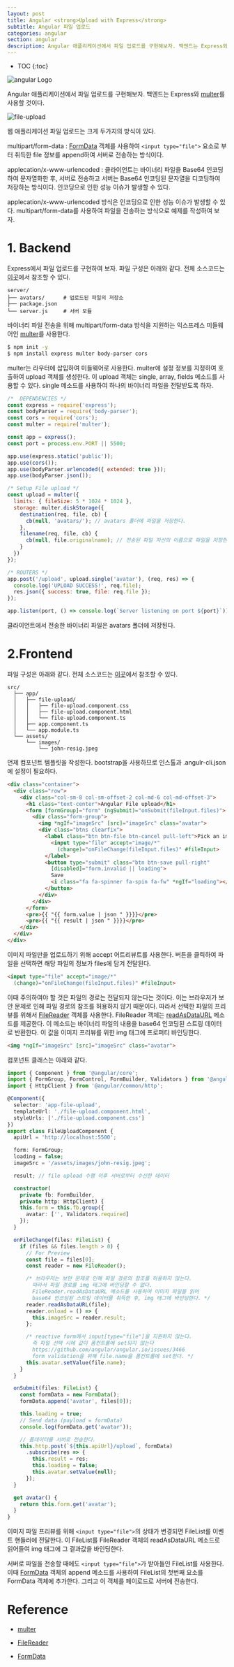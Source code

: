 ```yaml
---
layout: post
title: Angular <strong>Upload with Express</strong>
subtitle: Angular 파일 업로드
categories: angular
section: angular
description: Angular 애플리케이션에서 파일 업로드를 구현해보자. 백엔드는 Express와 multer를 사용할 것이다. 웹 애플리케이션 파일 업로드는 크게 두가지의 방식이 있다.
---
```


* TOC
{:toc}

![angular Logo](/img/angular-logo.png)

Angular 애플리케이션에서 파일 업로드를 구현해보자. 백엔드는 Express와 [multer](https://github.com/expressjs/multer)를 사용할 것이다.

![file-upload](/img/file-upload.png)

웹 애플리케이션 파일 업로드는 크게 두가지의 방식이 있다.

multipart/form-data
: [FormData](https://developer.mozilla.org/ko/docs/Web/API/FormData) 객체를 사용하여 `<input type="file">` 요소로 부터 취득한 file 정보를 append하여 서버로 전송하는 방식이다.

applecation/x-www-urlencoded
: 클라이언트는 바이너리 파일을 Base64 인코딩하여 문자열화한 후, 서버로 전송하고 서버는 Base64 인코딩된 문자열을 디코딩하여 저장하는 방식이다. 인코딩으로 인한 성능 이슈가 발생할 수 있다.

applecation/x-www-urlencoded 방식은 인코딩으로 인한 성능 이슈가 발생할 수 있다. multipart/form-data를 사용하여 파일을 전송하는 방식으로 예제를 작성하여 보자.

# 1. Backend

Express에서 파일 업로드를 구현하여 보자. 파일 구성은 아래와 같다. 전체 소스코드는 [이곳](https://github.com/ungmo2/file-upload-express)에서 참조할 수 있다.

```
server/
├── avatars/      # 업로드된 파일의 저장소
├── package.json
└── server.js     # 서버 모듈
```

바이너리 파일 전송을 위해 multipart/form-data 방식을 지원하는 익스프레스 미들웨어인 [multer](https://github.com/expressjs/multer/blob/master/doc/README-ko.md)를 사용한다.

```bash
$ npm init -y
$ npm install express multer body-parser cors
```

multer는 라우터에 삽입하여 미들웨어로 사용한다. multer에 설정 정보를 지정하여 호출하여 upload 객체를 생성한다. 이 upload 객체는 single, array, fields 메소드를 사용할 수 있다. single 메소드를 사용하여 하나의 바이너리 파일을 전달받도록 하자.


```javascript
/*  DEPENDENCIES */
const express = require('express');
const bodyParser = require('body-parser');
const cors = require('cors');
const multer = require('multer');

const app = express();
const port = process.env.PORT || 5500;

app.use(express.static('public'));
app.use(cors());
app.use(bodyParser.urlencoded({ extended: true }));
app.use(bodyParser.json());

/* Setup File upload */
const upload = multer({
  limits: { fileSize: 5 * 1024 * 1024 },
  storage: multer.diskStorage({
    destination(req, file, cb) {
      cb(null, 'avatars/'); // avatars 폴더에 파일을 저장한다.
    },
    filename(req, file, cb) {
      cb(null, file.originalname); // 전송된 파일 자신의 이름으로 파일을 저장한다.
    }
  })
});

/* ROUTERS */
app.post('/upload', upload.single('avatar'), (req, res) => {
  console.log('UPLOAD SUCCESS!', req.file);
  res.json({ success: true, file: req.file });
});

app.listen(port, () => console.log(`Server listening on port ${port}`));
```

클라이언트에서 전송한 바이너리 파일은 avatars 폴더에 저장된다.

# 2.Frontend

파일 구성은 아래와 같다. 전체 소스코드는 [이곳](https://github.com/ungmo2/angular-file-upload)에서 참조할 수 있다.

```
src/
  ├── app/
  │   ├── file-upload/
  │   │   ├── file-upload.component.css
  │   │   ├── file-upload.component.html
  │   │   └── file-upload.component.ts
  │   ├── app.component.ts
  │   └── app.module.ts
  └── assets/
      └── images/
          └── john-resig.jpeg
```

먼제 컴포넌트 템플릿을 작성한다. bootstrap을 사용하므로 인스톨과 .angulr-cli.json에 설정이 필요하다.

```html
<div class="container">
  <div class="row">
    <div class="col-sm-8 col-sm-offset-2 col-md-6 col-md-offset-3">
      <h1 class="text-center">Angular File upload</h1>
      <form [formGroup]="form" (ngSubmit)="onSubmit(fileInput.files)">
        <div class="form-group">
          <img *ngIf="imageSrc" [src]="imageSrc" class="avatar">
          <div class="btns clearfix">
            <label class="btn btn-file btn-cancel pull-left">Pick an image
              <input type="file" accept="image/*"
                (change)="onFileChange(fileInput.files)" #fileInput>
            </label>
            <button type="submit" class="btn btn-save pull-right"
              [disabled]="form.invalid || loading">
              Save
              <i class="fa fa-spinner fa-spin fa-fw" *ngIf="loading"></i>
            </button>
          </div>
        </div>
      </form>
      <pre>{{ "{{ form.value | json " }}}}</pre>
      <pre>{{ "{{ result | json " }}}}</pre>
    </div>
  </div>
</div>
```

이미지 파일만을 업로드하기 위해 accept 어트리뷰트를 사용한다. 버튼을 클릭하여 파일을 선택하면 해당 파일의 정보가 files에 담겨 전달된다.

```html
<input type="file" accept="image/*"
  (change)="onFileChange(fileInput.files)" #fileInput>
```

이때 주의하여야 할 것은 파일의 경로는 전달되지 않는다는 것이다. 이는 브라우저가 보안 문제로 인해 파일 경로의 참조를 허용하지 않기 때문이다. 따라서 선택한 파일의 프리뷰를 위해서 [FileReader](https://developer.mozilla.org/ko/docs/Web/API/FileReader) 객체를 사용한다. FileReader 객체는 [readAsDataURL](https://developer.mozilla.org/ko/docs/Web/API/FileReader/readAsDataURL) 메소드를 제공한다. 이 메소드는 바이너리 파일의 내용을 base64 인코딩된 스트링 데이터로 반환한다. 이 값을 이미지 프리뷰를 위한 img 태그에 프로퍼티 바인딩한다.

```html
<img *ngIf="imageSrc" [src]="imageSrc" class="avatar">
```

컴포넌트 클래스는 아래와 같다.

```typescript
import { Component } from '@angular/core';
import { FormGroup, FormControl, FormBuilder, Validators } from '@angular/forms';
import { HttpClient } from '@angular/common/http';

@Component({
  selector: 'app-file-upload',
  templateUrl: './file-upload.component.html',
  styleUrls: ['./file-upload.component.css']
})
export class FileUploadComponent {
  apiUrl = 'http://localhost:5500';

  form: FormGroup;
  loading = false;
  imageSrc = '/assets/images/john-resig.jpeg';

  result; // file upload 수행 이후 서버로부터 수신한 데이터

  constructor(
    private fb: FormBuilder,
    private http: HttpClient) {
    this.form = this.fb.group({
      avatar: ['', Validators.required]
    });
  }

  onFileChange(files: FileList) {
    if (files && files.length > 0) {
      // For Preview
      const file = files[0];
      const reader = new FileReader();

      /* 브라우저는 보안 문제로 인해 파일 경로의 참조를 허용하지 않는다.
        따라서 파일 경로를 img 태그에 바인딩할 수 없다.
        FileReader.readAsDataURL 메소드를 사용하여 이미지 파일을 읽어
        base64 인코딩된 스트링 데이터를 취득한 후, img 태그에 바인딩한다. */
      reader.readAsDataURL(file);
      reader.onload = () => {
        this.imageSrc = reader.result;
      };

      /* reactive form에서 input[type="file"]을 지원하지 않는다.
        즉 파일 선택 시에 값이 폼컨트롤에 set되지 않는다
        https://github.com/angular/angular.io/issues/3466
        form validation을 위해 file.name을 폼컨트롤에 set한다. */
      this.avatar.setValue(file.name);
    }
  }

  onSubmit(files: FileList) {
    const formData = new FormData();
    formData.append('avatar', files[0]);

    this.loading = true;
    // Send data (payload = formData)
    console.log(formData.get('avatar'));

    // 폼데이터를 서버로 전송한다.
    this.http.post(`${this.apiUrl}/upload`, formData)
      .subscribe(res => {
        this.result = res;
        this.loading = false;
        this.avatar.setValue(null);
      });
  }

  get avatar() {
    return this.form.get('avatar');
  }
}
```

이미지 파일 프리뷰를 위해 `<input type="file">`의 상태가 변경되면 FileList를 이벤트 핸들러에 전달한다. 이 FileList를 FileReader 객체의 readAsDataURL 메소드로 읽어들여 img 태그에 그 결과값을 바인딩한다.

서버로 파일을 전송할 때에도 `<input type="file">`가 받아들인 FileList를 사용한다. 이때 [FormData](https://developer.mozilla.org/ko/docs/Web/API/FormData) 객체의 append 메소드를 사용하여 FileList의 첫번째 요소를 FormData 객체에 추가한다. 그리고 이 객체를 페이로드로 서버에 전송한다.

# Reference

* [multer](https://github.com/expressjs/multer)

* [FileReader](https://developer.mozilla.org/ko/docs/Web/API/FileReader)

* [FormData](https://developer.mozilla.org/ko/docs/Web/API/FormData)

